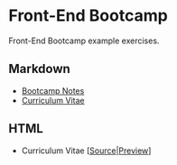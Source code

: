 # Front-End Bootcamp
Front-End Bootcamp example exercises.

## Markdown
* [Bootcamp Notes](markdown/bootcamp-notes.md)
* [Curriculum Vitae](markdown/curriculum-vitae.md)

## HTML
* Curriculum Vitae [[Source](docs)|[Preview](https://glrodasz.github.io/frontend-bootcamp-exercises/)]
